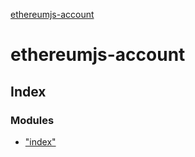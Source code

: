 [ethereumjs-account](README.md)

# ethereumjs-account

## Index

### Modules

* ["index"](modules/_index_.md)
